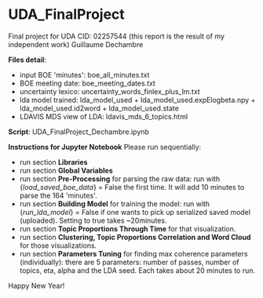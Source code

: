 # UDA_FinalProject
Final project for UDA 
CID: 02257544 (this report is the result of my independent work)
Guillaume Dechambre

**Files detail**:
-  input BOE 'minutes':     boe_all_minutes.txt
-  BOE meeting date:        boe_meeting_dates.txt
-  uncertainty lexico:      uncertainty_words_finlex_plus_lm.txt
-  lda model trained:       lda_model_used + lda_model_used.expElogbeta.npy + lda_model_used.id2word + lda_model_used.state
-  LDAVIS MDS view of LDA:  ldavis_mds_6_topics.html

**Script**:                 UDA_FinalProject_Dechambre.ipynb

**Instructions for Jupyter Notebook**
Please run sequentially:
-  run section **Libraries**
-  run section **Global Variables**
-  run section **Pre-Processing** for parsing the raw data: run with {_load_saved_boe_data_} = False the first time. It will add 10 minutes to parse the 164 'minutes'.
-  run section **Building Model** for training the model: run with {_run_lda_model_} = False if one wants to pick up serialized saved model (uploaded). Setting to true takes ~20minutes.
-  run section **Topic Proportions Through Time** for that visualization.
-  run section **Clustering, Topic Proportions Correlation and Word Cloud** for those visualizations.
-  run section **Parameters Tuning** for finding max coherence parameters (individually): there are 5 parameters: number of passes, number of topics, eta, alpha and the LDA seed. Each takes about 20 minutes to run.


Happy New Year!
